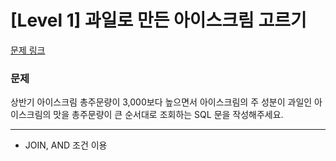 # [Level 1] 과일로 만든 아이스크림 고르기

[문제 링크](https://school.programmers.co.kr/learn/courses/30/lessons/133025)


### 문제
상반기 아이스크림 총주문량이 3,000보다 높으면서 아이스크림의 주 성분이 과일인 아이스크림의 맛을 총주문량이 큰 순서대로 조회하는 SQL 문을 작성해주세요.

---
* JOIN, AND 조건 이용
